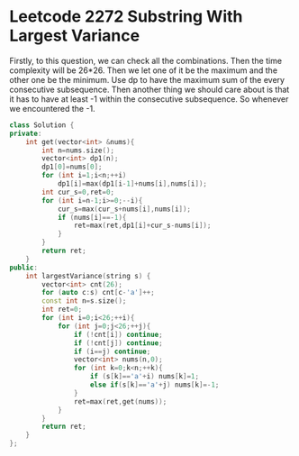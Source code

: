 # Leetcode 2272 Substring With Largest Variance

Firstly, to this question, we can check all the combinations. Then the time complexity will be 26*26.
Then we let one of it be the maximum and the other one be the minimum. Use dp to have the maximum sum of the every consecutive subsequence.
Then another thing we should care about is that it has to have at least -1 within the consecutive subsequence. So whenever we encountered the -1.
```cpp
class Solution {
private:
    int get(vector<int> &nums){
        int n=nums.size();
        vector<int> dp1(n);
        dp1[0]=nums[0];
        for (int i=1;i<n;++i)
            dp1[i]=max(dp1[i-1]+nums[i],nums[i]);
        int cur_s=0,ret=0;
        for (int i=n-1;i>=0;--i){
            cur_s=max(cur_s+nums[i],nums[i]);
            if (nums[i]==-1){
                ret=max(ret,dp1[i]+cur_s-nums[i]);
            }
        }
        return ret;
    }
public:
    int largestVariance(string s) {
        vector<int> cnt(26);
        for (auto c:s) cnt[c-'a']++;
        const int n=s.size();
        int ret=0;
        for (int i=0;i<26;++i){
            for (int j=0;j<26;++j){
                if (!cnt[i]) continue;
                if (!cnt[j]) continue;
                if (i==j) continue;
                vector<int> nums(n,0);
                for (int k=0;k<n;++k){
                    if (s[k]=='a'+i) nums[k]=1;
                    else if(s[k]=='a'+j) nums[k]=-1;
                }
                ret=max(ret,get(nums));
            }
        }
        return ret;
    }
};
```

